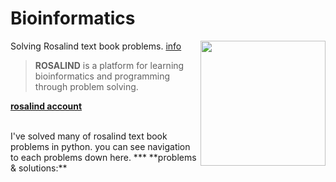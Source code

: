 # Bioinformatics
Solving Rosalind text book problems. [info](http://rosalind.info/problems/list-view/?location=bioinformatics-textbook-track)
<img src="http://rosalind.info/static/img/logo.png?v=1560257990"  width=200 align="right">
> **ROSALIND** is a platform for learning bioinformatics and programming through problem solving.


**[rosalind account](http://rosalind.info/users/96106741/)** 

<br>
  I've solved many of rosalind text book problems in python. you can see navigation to each problems down here.
***
**problems & solutions:**


